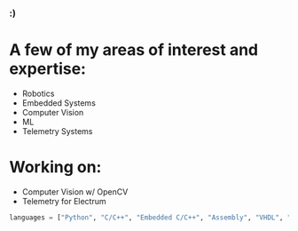 ### :)

# A few of my areas of interest and expertise:
- Robotics
- Embedded Systems
- Computer Vision
- ML
- Telemetry Systems

# Working on:
- Computer Vision w/ OpenCV
- Telemetry for Electrum

```python
languages = ["Python", "C/C++", "Embedded C/C++", "Assembly", "VHDL", "R", "Node.js"]
```
<!--
**aldrick-t/aldrick-t** is a ✨ _special_ ✨ repository because its `README.md` (this file) appears on your GitHub profile.

Here are some ideas to get you started:

- 🔭 I’m currently working on ...
- 🌱 I’m currently learning ...
- 👯 I’m looking to collaborate on ...
- 🤔 I’m looking for help with ...
- 💬 Ask me about ...
- 📫 How to reach me: ...
- 😄 Pronouns: ...
- ⚡ Fun fact: ...
-->
